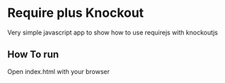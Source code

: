 # Require plus Knockout
Very simple javascript app to show how to use requirejs with knockoutjs

## How To run
Open index.html with your browser
